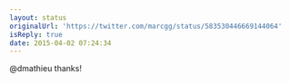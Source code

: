 ```yaml
---
layout: status
originalUrl: 'https://twitter.com/marcgg/status/583530446669144064'
isReply: true
date: 2015-04-02 07:24:34
---
```


@dmathieu thanks!
